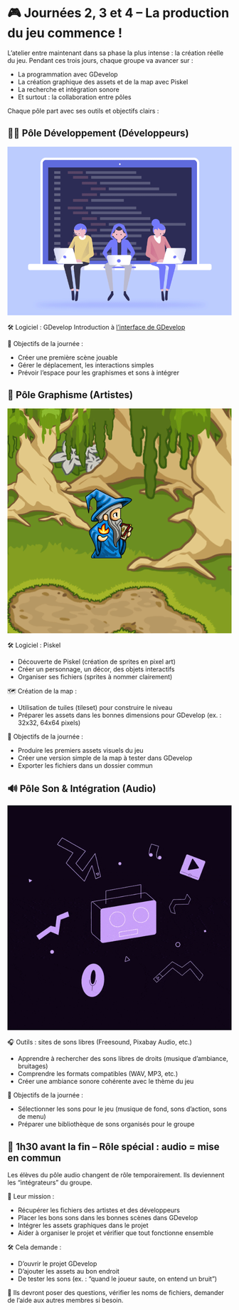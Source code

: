 # 🎮 Journées 2, 3 et 4 – La production du jeu commence !
L’atelier entre maintenant dans sa phase la plus intense : la création réelle du jeu. Pendant ces trois jours, chaque groupe va avancer sur :
- La programmation avec GDevelop
- La création graphique des assets et de la map avec Piskel
- La recherche et intégration sonore
- Et surtout : la collaboration entre pôles

Chaque pôle part avec ses outils et objectifs clairs :

## 👨‍💻 Pôle Développement (Développeurs)

![dev](Images/Dev.gif)

🛠️ Logiciel : GDevelop
Introduction à [l’interface de GDevelop](https://github.com/g404-code-gaming/GDevelop_Cour)

🎯 Objectifs de la journée :

- Créer une première scène jouable
- Gérer le déplacement, les interactions simples
- Prévoir l’espace pour les graphismes et sons à intégrer

## 🎨 Pôle Graphisme (Artistes)

![Artiste](Images/Artiste.gif)

🛠️ Logiciel : Piskel

- Découverte de Piskel (création de sprites en pixel art)
- Créer un personnage, un décor, des objets interactifs
- Organiser ses fichiers (sprites à nommer clairement)

🗺️ Création de la map :

- Utilisation de tuiles (tileset) pour construire le niveau
- Préparer les assets dans les bonnes dimensions pour GDevelop (ex. : 32x32, 64x64 pixels)

🎯 Objectifs de la journée :

- Produire les premiers assets visuels du jeu
- Créer une version simple de la map à tester dans GDevelop
- Exporter les fichiers dans un dossier commun

## 🔊 Pôle Son & Intégration (Audio)

![Audio](Images/Audio.gif)

🎧 Outils : sites de sons libres (Freesound, Pixabay Audio, etc.)

- Apprendre à rechercher des sons libres de droits (musique d’ambiance, bruitages)
- Comprendre les formats compatibles (WAV, MP3, etc.)
- Créer une ambiance sonore cohérente avec le thème du jeu

🎯 Objectifs de la journée :

- Sélectionner les sons pour le jeu (musique de fond, sons d’action, sons de menu)
- Préparer une bibliothèque de sons organisés pour le groupe

## 🔄 1h30 avant la fin – Rôle spécial : audio = mise en commun
Les élèves du pôle audio changent de rôle temporairement.
Ils deviennent les “intégrateurs” du groupe.

🧩 Leur mission :

- Récupérer les fichiers des artistes et des développeurs
- Placer les bons sons dans les bonnes scènes dans GDevelop
- Intégrer les assets graphiques dans le projet
- Aider à organiser le projet et vérifier que tout fonctionne ensemble

🛠️ Cela demande :

- D’ouvrir le projet GDevelop
- D’ajouter les assets au bon endroit
- De tester les sons (ex. : “quand le joueur saute, on entend un bruit”)

💬 Ils devront poser des questions, vérifier les noms de fichiers, demander de l’aide aux autres membres si besoin.
